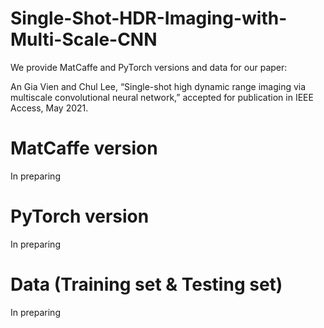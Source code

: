 # Single-Shot-HDR-Imaging-with-Multi-Scale-CNN

We provide MatCaffe and PyTorch versions and data for our paper:

An Gia Vien and Chul Lee, “Single-shot high dynamic range imaging via multiscale convolutional neural network,” accepted for publication in IEEE Access, May 2021.

# MatCaffe version
In preparing

# PyTorch version
In preparing

# Data (Training set & Testing set)
In preparing
